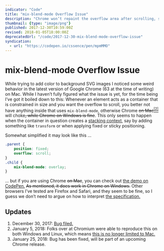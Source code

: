 ```yaml
---
indicator: "Code"
title: "mix-blend-mode Overflow Issue"
description: "Chrome won’t repaint the overflow area after scrolling, so you end up with cut-off text."
thumbnail: {type: "image/png"}
published: 2017-12-30T10:59:00Z
revised: 2018-01-05T18:00:00Z
deprecatedUrl: "/code/2017-12-30-mix-blend-mode-overflow-issue"
syndication:
  - url: "https://codepen.io/cssence/pen/mpmMMO"
---
```


# mix-blend-mode Overflow Issue

While trying to add color to background SVG images I noticed some weird behavior in the latest version of Google Chrome (63 at the time of writing) on Mac. While I haven’t fully figured what the issue is yet, for the time being I’ve got it boiled down to this: Whenever an element acts as a container that is constrained in size and you want the overflow to scroll, you better not have anything inside that uses `mix-blend-mode`, otherwise Chrome ~~on Mac~~<ins><sup><a href="#update-2">[2]</a></sup></ins> will choke~~, while Chrome on Windows is fine~~. This only seems to happen when the container in question creates a [stacking context](https://developer.mozilla.org/en-US/docs/Web/CSS/CSS_Positioning/Understanding_z_index/The_stacking_context), say by adding something like `transform` or when applying fixed or sticky positioning.

Somewhat simplified it may look like this …

```css
.parent {
	position: fixed;
	overflow: scroll;
}
.child {
	mix-blend-mode: overlay;
}
```

… but if you are using Chrome ~~on Mac~~, you can check out [the demo on CodePen.](https://codepen.io/cssence/pen/mpmMMO) ~~As mentioned, it does work in Chrome on Windows.~~ Other browsers I’ve tested are Firefox and Safari, and they seem to be fine, so I guess we don’t need to argue on how to interpret [the specification.](https://www.w3.org/TR/compositing-1/#propdef-mix-blend-mode)

## Updates

1. <time id="update-1" class="update" datetime="2017-12-30">December 30, 2017:</time> [Bug filed.](https://bugs.chromium.org/p/chromium/issues/detail?id=798148)
2. <time id="update-2" class="update" datetime="2018-01-05">January 5, 2018:</time> Folks over at Chromium were able to reproduce this on both Windows and Linux, which means [this is no longer limited to Mac.](https://bugs.chromium.org/p/chromium/issues/detail?id=798148#c3)
3. <time id="update-3" class="update" datetime="2018-01-25">January 25, 2018:</time> Bug has been fixed, will be part of an upcoming Chrome release.
